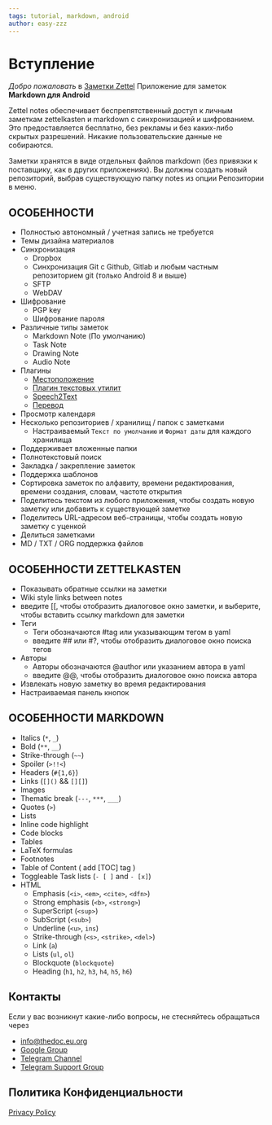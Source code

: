 ```yaml
---
tags: tutorial, markdown, android
author: easy-zzz
---
```

# Вступление

*Добро пожаловать* в [Заметки Zettel](https://znotes.thedoc.eu.org)  Приложение для заметок **Markdown для Android**

Zettel notes обеспечивает беспрепятственный доступ к личным заметкам zettelkasten и markdown с синхронизацией и шифрованием. Это предоставляется бесплатно, без рекламы и без каких-либо скрытых разрешений. Никакие пользовательские данные не собираются.

Заметки хранятся в виде отдельных файлов markdown (без привязки к поставщику, как в других приложениях). Вы должны создать новый репозиторий, выбрав существующую папку notes из опции Репозитории в меню.

## ОСОБЕННОСТИ

- Полностью автономный / учетная запись не требуется
- Темы дизайна материалов
- Синхронизация
    - Dropbox
    - Синхронизация Git с Github, Gitlab и любым частным репозиторием git (только Android 8 и выше)
    - SFTP
    - WebDAV
- Шифрование
    - PGP key
    - Шифрование пароля
- Различные типы заметок
    - Markdown Note (По умолчанию)
    - Task Note
    - Drawing Note
    - Audio Note
- Плагины
    - [Местоположение](https://play.google.com/store/apps/details?id=org.eu.thedoc.zettelnotes.buttons.location)
    - [Плагин текстовых утилит](https://play.google.com/store/apps/details?id=org.eu.thedoc.zettelnotes.buttons.textutils)
    - [Speech2Text](https://play.google.com/store/apps/details?id=org.eu.thedoc.zettelnotes.buttons.speech2text)
    - [Перевод](https://play.google.com/store/apps/details?id=org.eu.thedoc.zettelnotes.buttons.translate)
- Просмотр календаря
- Несколько репозиториев / хранилищ / папок с заметками
    - Настраиваемый `Текст по умолчанию` и `Формат даты` для каждого хранилища
- Поддерживает вложенные папки
- Полнотекстовый поиск
- Закладка / закрепление заметок
- Поддержка шаблонов
- Сортировка заметок по алфавиту, времени редактирования, времени создания, словам, частоте открытия
- Поделитесь текстом из любого приложения, чтобы создать новую заметку или добавить к существующей заметке
- Поделитесь URL-адресом веб-страницы, чтобы создать новую заметку с уценкой
- Делиться заметками
- MD / TXT / ORG поддержка файлов

## ОСОБЕННОСТИ ZETTELKASTEN

- Показывать обратные ссылки на заметки
- Wiki style links between notes
- введите [[, чтобы отобразить диалоговое окно заметки, и выберите, чтобы вставить ссылку markdown для заметки
- Теги
    - Теги обозначаются #tag или указывающим тегом в yaml
    - введите ## или #?, чтобы отобразить диалоговое окно поиска тегов
- Авторы
    - Авторы обозначаются @author или указанием автора в yaml
    - введите @@, чтобы отобразить диалоговое окно поиска автора
- Извлекать новую заметку во время редактирования
- Настраиваемая панель кнопок

## ОСОБЕННОСТИ MARKDOWN

* Italics (`*`, `_`)
* Bold (`**`, `__`)
* Strike-through (`~~`)
* Spoiler (`>!!<`)
* Headers (`#{1,6}`)
* Links (`[]()` && `[][]`)
* Images
* Thematic break (`---`, `***`, `___`)
* Quotes (`>`)
* Lists
* Inline code highlight
* Code blocks
* Tables
* LaTeX formulas
* Footnotes
* Table of Content ( add [TOC] tag )
* Toggleable Task lists (`- [ ]` and `- [x]`)
* HTML
    * Emphasis (`<i>`, `<em>`, `<cite>`, `<dfn>`)
    * Strong emphasis (`<b>`, `<strong>`)
    * SuperScript (`<sup>`)
    * SubScript (`<sub>`)
    * Underline (`<u>`, `ins`)
    * Strike-through (`<s>`, `<strike>`, `<del>`)
    * Link (`a`)
    * Lists (`ul`, `ol`)
    * Blockquote (`blockquote`)
    * Heading (`h1`, `h2`, `h3`, `h4`, `h5`, `h6`)

## Контакты

Если у вас возникнут какие-либо вопросы, не стесняйтесь обращаться через

- [info@thedoc.eu.org](mailto:info@thedoc.eu.org)
- [Google Group](https://groups.google.com/g/znotes)
- [Telegram Channel](https://t.me/zettelnotes)
- [Telegram Support Group](https://t.me/joinchat/DZ2eFcOk3Mo4MDk1)

## Политика Конфиденциальности

[Privacy Policy](https://thedoc.eu.org/zettel-notes/privacy)